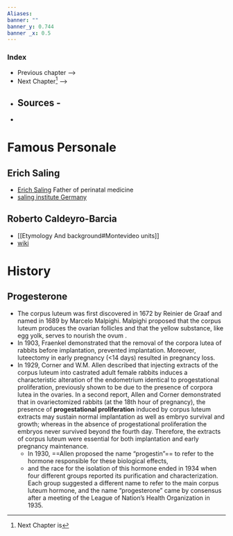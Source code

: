 ```yaml
---
Aliases: 
banner: ""
banner_y: 0.744
banner _x: 0.5
---
```

### Index
- Previous chapter -->
- Next Chapter[^1] -->
- Sources -
	- 
- 
# Famous Personale

## Erich Saling
- [Erich Saling](https://en.wikipedia.org/wiki/Erich_Saling) Father of perinatal medicine
- [saling institute Germany ](http://saling-institut.de/)

## Roberto Caldeyro-Barcia
- [[Etymology And background#Montevideo units]] 
- [wiki](https://en.wikipedia.org/wiki/Roberto_Caldeyro-Barcia)

# History 

## Progesterone
- The corpus luteum was first discovered in 1672 by Reinier de Graaf and named in 1689 by Marcelo Malpighi. Malpighi proposed that the corpus luteum produces the ovarian follicles and that the yellow substance, like egg yolk, serves to nourish the ovum . 
- In 1903, Fraenkel demonstrated that the removal of the corpora lutea of rabbits before implantation, prevented implantation. Moreover, luteectomy in early pregnancy (<14 days) resulted in pregnancy loss. 
- In 1929, Corner and W.M. Allen described that injecting extracts of the corpus luteum into castrated adult female rabbits induces a characteristic alteration of the endometrium identical to progestational proliferation, previously shown to be due to the presence of corpora lutea in the ovaries. In a second report, Allen and Corner demonstrated that in ovariectomized rabbits (at the 18th hour of pregnancy), the presence of **progestational proliferation** induced by corpus luteum extracts may sustain normal implantation as well as embryo survival and growth; whereas in the absence of progestational proliferation the embryos never survived beyond the fourth day. Therefore, the extracts of corpus luteum were essential for both implantation and early pregnancy maintenance. 
	- In 1930, ==Allen proposed the name “progestin”== to refer to the hormone responsible for these biological effects, 
	- and the race for the isolation of this hormone ended in 1934 when four different groups reported its purification and characterization. Each group suggested a different name to refer to the main corpus luteum hormone, and the name “progesterone” came by consensus after a meeting of the League of Nation’s Health Organization in 1935. 



[^1]: Next Chapter is 